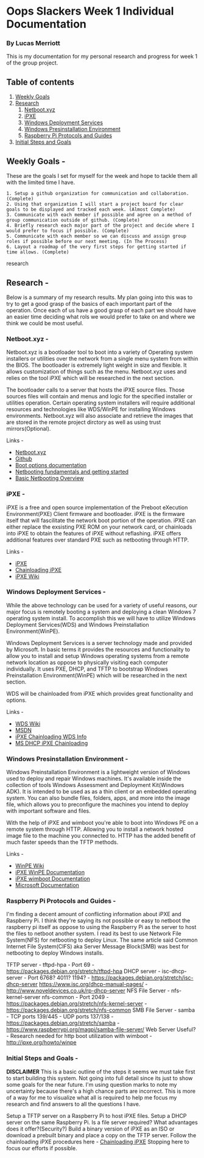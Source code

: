 # Oops Slackers Week 1 Individual Documentation
### By Lucas Merriott

This is my documentation for my personal research and progress for week 1 of the group project.

## Table of contents
1. [Weekly Goals](#goals)
2. [Research](#research)
   1. [Netboot.xyz](#netbootxyz)
   1. [iPXE](#ipxe)
   1. [Windows Deployment Services](#wds)
   1. [Windows Presinstallation Environment](#winpe)
   1. [Raspberry Pi Protocols and Guides](#raspbpi)
3. [Initial Steps and Goals](#steps)

<a name="goals"></a>

## Weekly Goals - 

These are the goals I set for myself for the week and hope to tackle them all with the limited time I have.

	1. Setup a github organization for communication and collaboration. (Complete)
	2. Using that organization I will start a project board for clear goals to be displayed and tracked each week. (Almost Complete)
	3. Communicate with each member if possible and agree on a method of group communication outside of github. (Complete)
	4. Briefly research each major part of the project and decide where I would prefer to focus if possible. (Complete) 
	5. Communicate with each member so we can discuss and assign group roles if possible before our next meeting. (In The Process) 
	6. Layout a roadmap of the very first steps for getting started if time allows. (Complete)

<a name="">research</a>

## Research - 

Below is a summary of my research results. My plan going into this was to try to get a good grasp of the basics of each 
important part of the operation. Once each of us have a good grasp of each part we should have an easier time deciding
what rols we would prefer to take on and where we think we could be most useful. 

<a name="netbootxyz"></a>

### Netboot.xyz -  

Netboot.xyz is a bootloader tool to boot into a variety of Operating system installers or utilities over the network from 
a single menu system from within the BIOS. The bootloader is extremely light weight in size and flexible. It allows customization of things
such as the menu. Netboot.xyz uses and relies on the tool iPXE which will be researched in the next section. 

The bootloader calls to a server that hosts the iPXE source files. Those sources files will contain and menus and logic for
the specified installer or utilities operation. Certain operating system installers will require additional resources
and technologies like WDS/WinPE for installing Windows environments. Netboot.xyz will also associate and retrieve the images 
that are stored in the remote project dirctory as well as using trust mirrors(Optional).

Links - 
* [Netboot.xyz](https://netboot.xyz/)
* [Github](https://github.com/antonym/netboot.xyz)
* [Boot options documentation](http://netbootxyz.readthedocs.io/en/latest/boot-ipxe/)
* [Netbooting fundamentals and getting started](http://networkboot.org/fundamentals/)
* [Basic Netbooting Overview](http://www.opsschool.org/en/latest/netbooting.html)

<a name="ipxe"></a>

### iPXE -  

iPXE is a free and open source implementation of the Preboot eXecution Environment(PXE) Client firmware and bootloader.
iPXE is the firmware itself that will fascilitate the network boot portion of the operation. iPXE can either replace the 
exsisting PXE ROM on your network card, or chainloads into iPXE to obtain the features of iPXE without reflashing. 
iPXE offers additional features over standard PXE such as netbooting through HTTP.

Links -
* [iPXE](http://ipxe.org/start)
* [Chainloading iPXE](http://ipxe.org/howto/chainloading)
* [iPXE Wiki](https://en.wikipedia.org/wiki/IPXE)

<a name="wds"></a>

### Windows Deployment Services -  

While the above technology can be used for a variety of useful reasons, our major focus is remotely 
booting a system and deploying a clean Windows 7 operating system install. To accomplish this 
we will have to utilize Windows Deployment Services(WDS) and Windows Preinstallation Environment(WinPE).

Windows Deployment Services is a server technology made and provided by Microsoft. In basic terms it provides the 
resources and functionality to allow you to install and setup Windows operating systems from a remote network 
location as oppose to physically visiting each computer individually. It uses PXE, DHCP, and TFTP to bootstrap 
Windows Preinstallation Environment(WinPE) which will be researched in the next section.

WDS will be chainloaded from iPXE which provides great functionality and options. 

Links -
* [WDS Wiki](https://en.wikipedia.org/wiki/Windows_Deployment_Services)
* [MSDN](https://msdn.microsoft.com/en-us/library/cc265612.aspx)
* [iPXE Chainloading WDS Info](http://ipxe.org/appnote/chainload_wds)
* [MS DHCP iPXE Chainloading](http://ipxe.org/howto/msdhcp#pxe_chainloading)

<a name="winpe"></a>

### Windows Presinstallation Environment - 

Windows Preinstallation Environment is a lightweight version of Windows used to deploy and repair Windows machines. It's available 
inside the collection of tools Windows Assessment and Deployment Kit(Windows ADK). It is intended to be used as as a thin client or
an embedded operating system. You can also bundle files, folders, apps, and more into the image file, which allows you to preconfigure
the machines you intend to deploy with important software and files. 

With the help of iPXE and wimboot you're able to boot into Windows PE on a remote system through HTTP. Allowing you to install 
a network hosted image file to the machine you connected to. HTTP has the added benefit of much faster speeds than the TFTP methods. 

Links - 
* [WinPE Wiki](https://en.wikipedia.org/wiki/Windows_Preinstallation_Environment)
* [iPXE WinPE Documentation](http://ipxe.org/howto/winpe)
* [iPXE wimboot Documentation](http://ipxe.org/wimboot)
* [Microsoft Documentation](https://docs.microsoft.com/en-us/windows-hardware/manufacture/desktop/winpe-intro)

<a name="raspbpi"></a>

### Raspberry Pi Protocols and Guides -  

I'm finding a decent amount of conflicting information about iPXE and Raspberry Pi. I think they're saying its not possible or easy
to netboot the raspberry pi itself as oppose to using the Raspberry Pi as the server to host the files to netboot another system.
I read its best to use Network File System(NFS) for netbooting to deploy Linux.
The same article said Common Internet File System(CIFS) aka Server Message Block(SMB) was best for netbooting to deploy Windows installs.

TFTP server - tftpd-hpa - Port 69 - https://packages.debian.org/stretch/tftpd-hpa
DHCP server - isc-dhcp-server - Port 6768? 4011? 1194? - https://packages.debian.org/stretch/isc-dhcp-server
https://www.isc.org/dhcp-manual-pages/ - http://www.noveldevices.co.uk/rp-dhcp-server
NFS File Server - nfs-kernel-server nfs-common - Port 2049 - https://packages.debian.org/stretch/nfs-kernel-server - https://packages.debian.org/stretch/nfs-common
SMB File Server - samba - TCP ports 139/445 - UDP ports 137/138 - https://packages.debian.org/stretch/samba - https://www.raspberrypi.org/magpi/samba-file-server/
Web Server Useful? - Research needed for http boot utilization with wimboot - http://ipxe.org/howto/winpe

<a name="steps"></a>

### Initial Steps and Goals -  

**DISCLAIMER** This is a basic outline of the steps it seems we must take first to start building this system. Not going into
full detail since its just to show some goals for the near future. I'm using question marks to note my uncertainty because 
there's a high chance parts are incorrect. This is more of a way for me to visualize what all is required to help me focus 
my research and find answers to all the questions I have. 

Setup a TFTP server on a Raspberry Pi to host iPXE files.
Setup a DHCP server on the same Raspberry Pi.
Is a file server required? What advantages does it offer?(Security?)
Build a binary version of iPXE as an ISO or download a prebuilt binary and place a copy on the TFTP server.
Follow the chainloading iPXE procedures here - [Chainloading iPXE](http://ipxe.org/howto/chainloading)
Stopping here to focus our efforts if possible. 



